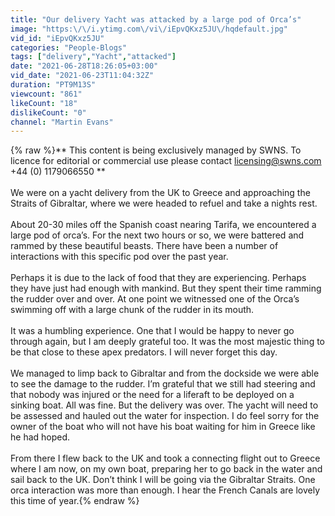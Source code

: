 ```yaml
---
title: "Our delivery Yacht was attacked by a large pod of Orca’s"
image: "https:\/\/i.ytimg.com\/vi\/iEpvQKxz5JU\/hqdefault.jpg"
vid_id: "iEpvQKxz5JU"
categories: "People-Blogs"
tags: ["delivery","Yacht","attacked"]
date: "2021-06-28T18:26:05+03:00"
vid_date: "2021-06-23T11:04:32Z"
duration: "PT9M13S"
viewcount: "861"
likeCount: "18"
dislikeCount: "0"
channel: "Martin Evans"
---
```

{% raw %}** This content is being exclusively managed by SWNS. To licence for editorial or commercial use please contact licensing@swns.com +44 (0) 1179066550 **<br /><br />We were on a yacht delivery from the UK to Greece and approaching the Straits of Gibraltar, where we were headed to refuel and take a nights rest.<br /><br />About 20-30 miles off the Spanish coast nearing Tarifa, we encountered a large pod of orca’s. For the next two hours or so, we were battered and rammed by these beautiful beasts.  There have been a number of interactions with this specific pod over the past year.  <br /><br />Perhaps it is due to the lack of food that they are experiencing. Perhaps they have just had enough with mankind. But they spent their time ramming the rudder over and over.  At one point we witnessed one of the Orca’s swimming off with a large chunk of the rudder in its mouth. <br /><br />It was a humbling experience. One that I would be happy to never go through again, but I am deeply grateful too.  It was the most majestic thing to be that close to these apex predators.  I will never forget this day.<br /><br />We managed to limp back to Gibraltar and from the dockside we were able to see the damage to the rudder.  I’m grateful that we still had steering and that nobody was injured or the need for a liferaft to be deployed on a sinking boat.  All was fine. But the delivery was over. The yacht will need to be assessed and hauled out the water for inspection. I do feel sorry for the owner of the boat who will not have his boat waiting for him in Greece like he had hoped.<br /><br />From there I flew back to the UK and took a connecting flight out to Greece where I am now, on my own boat, preparing her to go back in the water and sail back to the UK.  Don’t think I will be going via the Gibraltar Straits. One orca interaction was more than enough.  I hear the French Canals are lovely this time of year.{% endraw %}
